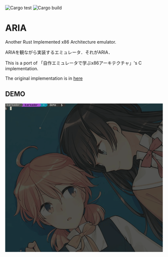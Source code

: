 ![Cargo test](https://github.com/n01e0/ARIA/workflows/Cargo%20test/badge.svg)
![Cargo build](https://github.com/n01e0/ARIA/workflows/Cargo%20build/badge.svg)

# ARIA
Another Rust Implemented x86 Architecture emulator.

ARIAを観ながら実装するエミュレータ．それがARIA．

This is a port of 「自作エミュレータで学ぶx86アーキテクチャ」's C implementation.

The original implementation is in [here](https://book.mynavi.jp/ec/products/detail/id=41347)

## DEMO
![demo](https://raw.githubusercontent.com/n01e0/ARIA/master/demo/aria_demo.gif)
